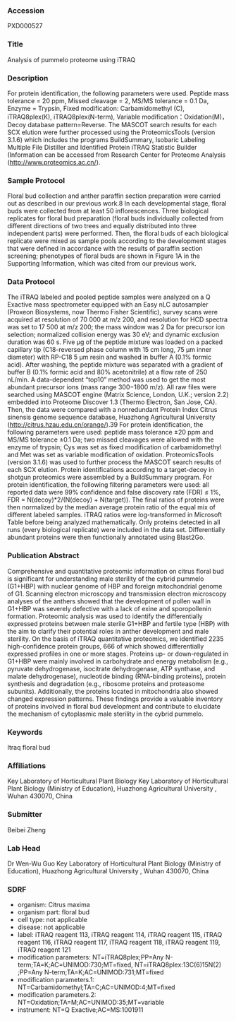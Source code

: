 ### Accession
PXD000527

### Title
Analysis of pummelo proteome using iTRAQ

### Description
For protein identification, the following parameters were used. Peptide mass tolerance = 20 ppm, Missed cleavage = 2, MS/MS tolerance = 0.1 Da, Enzyme = Trypsin, Fixed modification: Carbamidomethyl (C), iTRAQ8plex(K), iTRAQ8plex(N-term), Variable modification：Oxidation(M)，Decoy database pattern=Reverse. The MASCOT search results for each SCX elution were further processed using the ProteomicsTools (version 3.1.6) which includes the programs BuildSummary, Isobaric Labeling Multiple File Distiller and Identified Protein iTRAQ Statistic Builder (Information can be accessed from Research Center for Proteome Analysis (http://www.proteomics.ac.cn/).

### Sample Protocol
Floral bud collection and anther paraffin section preparation were carried out as described in our previous work.8 In each developmental stage, floral buds were collected from at least 50 inflorescences. Three biological replicates for floral bud preparation (floral buds individually collected from different directions of two trees and equally distributed into three independent parts) were performed. Then, the floral buds of each biological replicate were mixed as sample pools according to the development stages that were defined in accordance with the results of paraffin section screening; phenotypes of floral buds are shown in Figure 1A in the Supporting Information, which was cited from our previous work.

### Data Protocol
The iTRAQ labeled and pooled peptide samples were analyzed on a Q Exactive mass spectrometer equipped with an Easy nLC autosampler (Proxeon Biosystems, now Thermo Fisher Scientific), survey scans were acquired at resolution of 70 000 at m/z 200, and resolution for HCD spectra was set to 17 500 at m/z 200; the mass window was 2 Da for precursor ion selection; normalized collision energy was 30 eV; and dynamic exclusion duration was 60 s. Five μg of the peptide mixture was loaded on a packed capillary tip (C18-reversed phase column with 15 cm long, 75 μm inner diameter) with RP-C18 5 μm resin and washed in buffer A (0.1% formic acid). After washing, the peptide mixture was separated with a gradient of buffer B (0.1% formic acid and 80% acetonitrile) at a flow rate of 250 nL/min. A data-dependent “top10” method was used to get the most abundant precursor ions (mass range 300−1800 m/z). All raw files were searched using MASCOT engine (Matrix Science, London, U.K.; version 2.2) embedded into Proteome Discover 1.3 (Thermo Electron, San Jose, CA). Then, the data were compared with a nonredundant Protein Index Citrus sinensis genome sequence database, Huazhong Agricultural University (http://citrus.hzau.edu.cn/orange/).39 For protein identification, the following parameters were used: peptide mass tolerance ±20 ppm and MS/MS tolerance ±0.1 Da; two missed cleavages were allowed with the enzyme of trypsin; Cys was set as fixed modification of carbamidomethyl and Met was set as variable modification of oxidation. ProteomicsTools (version 3.1.6) was used to further process the MASCOT search results of each SCX elution. Protein identifications according to a target-decoy in shotgun proteomics were assembled by a BuildSummary program. For protein identification, the following filtering parameters were used: all reported data were 99% confidence and false discovery rate (FDR) ≤ 1%, FDR = N(decoy)*2/(N(decoy) + N(target)). The final ratios of proteins were then normalized by the median average protein ratio of the equal mix of different labeled samples. iTRAQ ratios were log-transformed in Microsoft Table before being analyzed mathematically. Only proteins detected in all runs (every biological replicate) were included in the data set. Differentially abundant proteins were then functionally annotated using Blast2Go.

### Publication Abstract
Comprehensive and quantitative proteomic information on citrus floral bud is significant for understanding male sterility of the cybrid pummelo (G1+HBP) with nuclear genome of HBP and foreign mitochondrial genome of G1. Scanning electron microscopy and transmission electron microscopy analyses of the anthers showed that the development of pollen wall in G1+HBP was severely defective with a lack of exine and sporopollenin formation. Proteomic analysis was used to identify the differentially expressed proteins between male sterile G1+HBP and fertile type (HBP) with the aim to clarify their potential roles in anther development and male sterility. On the basis of iTRAQ quantitative proteomics, we identified 2235 high-confidence protein groups, 666 of which showed differentially expressed profiles in one or more stages. Proteins up- or down-regulated in G1+HBP were mainly involved in carbohydrate and energy metabolism (e.g., pyruvate dehydrogenase, isocitrate dehydrogenase, ATP synthase, and malate dehydrogenase), nucleotide binding (RNA-binding proteins), protein synthesis and degradation (e.g., ribosome proteins and proteasome subunits). Additionally, the proteins located in mitochondria also showed changed expression patterns. These findings provide a valuable inventory of proteins involved in floral bud development and contribute to elucidate the mechanism of cytoplasmic male sterility in the cybrid pummelo.

### Keywords
Itraq   floral bud

### Affiliations
Key Laboratory of Horticultural Plant Biology
Key Laboratory of Horticultural Plant Biology (Ministry of Education), Huazhong Agricultural University , Wuhan 430070, China

### Submitter
Beibei Zheng

### Lab Head
Dr Wen-Wu Guo
Key Laboratory of Horticultural Plant Biology (Ministry of Education), Huazhong Agricultural University , Wuhan 430070, China


### SDRF
- organism: Citrus maxima
- organism part: floral bud
- cell type: not applicable
- disease: not applicable
- label: iTRAQ reagent 113, iTRAQ reagent 114, iTRAQ reagent 115, iTRAQ reagent 116, iTRAQ reagent 117, iTRAQ reagent 118, iTRAQ reagent 119, iTRAQ reagent 121
- modification parameters: NT=iTRAQ8plex;PP=Any N-term;TA=K;AC=UNIMOD:730;MT=fixed, NT=iTRAQ8plex:13C(6)15N(2) ;PP=Any N-term;TA=K;AC=UNIMOD:731;MT=fixed
- modification parameters.1: NT=Carbamidomethyl;TA=C;AC=UNIMOD:4;MT=fixed
- modification parameters.2: NT=Oxidation;TA=M;AC=UNIMOD:35;MT=variable
- instrument: NT=Q Exactive;AC=MS:1001911

